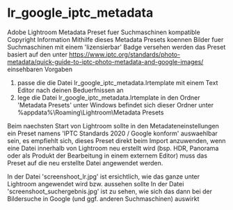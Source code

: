 # lr_google_iptc_metadata
Adobe Lightroom Metadata Preset fuer Suchmaschinen kompatible Copyright Information
Mithilfe dieses Metadata Presets koennen Bilder fuer Suchmaschinen mit einem 'lizensierbar' Badge versehen werden
das Preset basiert auf den unter https://www.iptc.org/standards/photo-metadata/quick-guide-to-iptc-photo-metadata-and-google-images/ einsehbaren Vorgaben

1. passe die  die Datei lr_google_iptc_metadata.lrtemplate mit einem Text Editor nach deinen Beduerfnissen an
2. lege die Datei lr_google_iptc_metadata.lrtemplate in den Ordner 'Metadata Presets'
   unter Windows befindet sich dieser Ordner unter %appdata%\Roaming\Lightroom\Metadata Presets

Beim naechsten Start von Lightroom sollte in den Metadateneinstellungen ein Preset namens 'IPTC Standards 2020 / Google konform' auswaehlbar sein, es empfiehlt sich, dieses Preset direkt beim Import anzuwenden, wenn eine Datei innerhalb von Lightroom neu erstellt wird (bsp. HDR, Panorama oder als Produkt der Bearbeitung in einem externem Editor) muss das Preset auf die neu erstellte Datei angewendet werden.

In der Datei 'screenshoot_lr.jpg' ist ersichtlich, wie das ganze unter Lightroom angewendet wird bzw. aussehen sollte
In der Datei 'screenshoot_suchergebnis.jpg' ist zu sehen, wie sich das dann bei der Bildersuche in Google (und ggf. anderen Suchmaschinen) auswirkt
